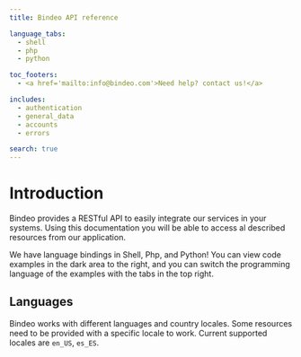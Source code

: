 ```yaml
---
title: Bindeo API reference

language_tabs:
  - shell
  - php
  - python

toc_footers:
  - <a href='mailto:info@bindeo.com'>Need help? contact us!</a>

includes:
  - authentication
  - general_data
  - accounts
  - errors

search: true
---
```


# Introduction

Bindeo provides a RESTful API to easily integrate our services in your systems. Using this documentation you will be able to access al described resources from our application.

We have language bindings in Shell, Php, and Python! You can view code examples in the dark area to the right, and you can switch the programming language of the examples with the tabs in the top right.

## Languages

Bindeo works with different languages and country locales. Some resources need to be provided with a specific locale to work. Current supported locales are `en_US`, `es_ES`.